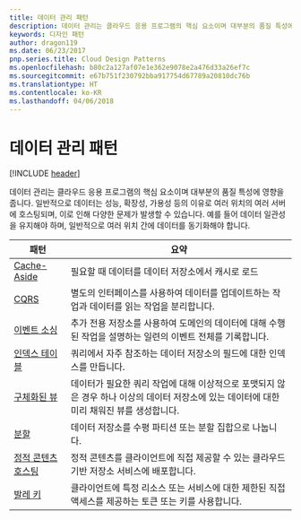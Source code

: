 ```yaml
---
title: 데이터 관리 패턴
description: 데이터 관리는 클라우드 응용 프로그램의 핵심 요소이며 대부분의 품질 특성에 영향을 줍니다. 일반적으로 데이터는 성능, 확장성, 가용성 등의 이유로 여러 위치의 여러 서버에 호스팅되며, 이로 인해 다양한 문제가 발생할 수 있습니다. 예를 들어 데이터 일관성을 유지해야 하며, 일반적으로 여러 위치 간에 데이터를 동기화해야 합니다.
keywords: 디자인 패턴
author: dragon119
ms.date: 06/23/2017
pnp.series.title: Cloud Design Patterns
ms.openlocfilehash: b80c2a127af07e1e362e9078e2a476d33a26ef7c
ms.sourcegitcommit: e67b751f230792bba917754d67789a20810dc76b
ms.translationtype: HT
ms.contentlocale: ko-KR
ms.lasthandoff: 04/06/2018
---
```

# <a name="data-management-patterns"></a>데이터 관리 패턴

[!INCLUDE [header](../../_includes/header.md)]

데이터 관리는 클라우드 응용 프로그램의 핵심 요소이며 대부분의 품질 특성에 영향을 줍니다. 일반적으로 데이터는 성능, 확장성, 가용성 등의 이유로 여러 위치의 여러 서버에 호스팅되며, 이로 인해 다양한 문제가 발생할 수 있습니다. 예를 들어 데이터 일관성을 유지해야 하며, 일반적으로 여러 위치 간에 데이터를 동기화해야 합니다.


|                        패턴                         |                                                                  요약                                                                  |
|--------------------------------------------------------|-------------------------------------------------------------------------------------------------------------------------------------------|
|            [Cache-Aside](../cache-aside.md)            |                                            필요할 때 데이터를 데이터 저장소에서 캐시로 로드                                             |
|                   [CQRS](../cqrs.md)                   |                    별도의 인터페이스를 사용하여 데이터를 업데이트하는 작업과 데이터를 읽는 작업을 분리합니다.                     |
|         [이벤트 소싱](../event-sourcing.md)         |               추가 전용 저장소를 사용하여 도메인의 데이터에 대해 수행된 작업을 설명하는 일련의 이벤트 전체를 기록합니다.               |
|            [인덱스 테이블](../index-table.md)            |                         쿼리에서 자주 참조하는 데이터 저장소의 필드에 대한 인덱스를 만듭니다.                          |
|      [구체화된 뷰](../materialized-view.md)      | 데이터가 필요한 쿼리 작업에 대해 이상적으로 포맷되지 않은 경우 하나 이상의 데이터 저장소에 있는 데이터에 대한 미리 채워진 뷰를 생성합니다. |
|               [분할](../sharding.md)               |                                    데이터 저장소를 수평 파티션 또는 분할 집합으로 나눕니다.                                     |
| [정적 콘텐츠 호스팅](../static-content-hosting.md) |                   정적 콘텐츠를 클라이언트에 직접 제공할 수 있는 클라우드 기반 저장소 서비스에 배포합니다.                    |
|              [발레 키](../valet-key.md)              |                 클라이언트에 특정 리소스 또는 서비스에 대한 제한된 직접 액세스를 제공하는 토큰 또는 키를 사용합니다.                 |

